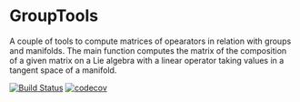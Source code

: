 # GroupTools

A couple of tools to compute matrices of opearators in relation with groups and manifolds.
The main function computes the matrix of the composition of a given matrix on a Lie algebra
with a linear operator taking values in a tangent space of a manifold.

[![Build Status](https://github.com/olivierverdier/GroupTools.jl/actions/workflows/CI.yml/badge.svg?branch=main)](https://github.com/olivierverdier/GroupTools.jl/actions/workflows/CI.yml?query=branch%3Amain)
[![codecov](https://codecov.io/gh/olivierverdier/GroupTools.jl/graph/badge.svg?token=BoviHXpprx)](https://codecov.io/gh/olivierverdier/GroupTools.jl)
